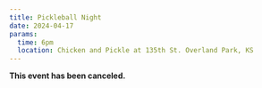 ```yaml
---
title: Pickleball Night
date: 2024-04-17
params:
  time: 6pm
  location: Chicken and Pickle at 135th St. Overland Park, KS
---
```

**This event has been canceled.**

<!--more-->
